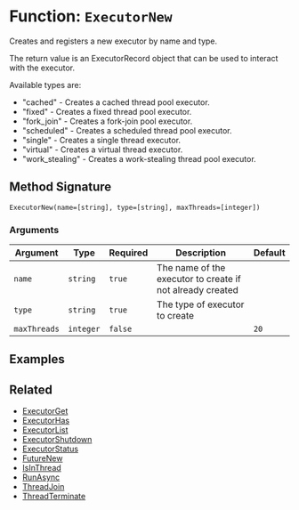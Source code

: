 [comment]: # (Note: This documentation is generated dynamically in the build process.  To modify the contents, change the javadoc on the _invoke method of the BIF class)

# Function: `ExecutorNew`

Creates and registers a new executor by name and type.

The return value is an ExecutorRecord object that can be used to interact with the executor.

 Available types are:
 - "cached" - Creates a cached thread pool executor.
 - "fixed" - Creates a fixed thread pool executor.
 - "fork_join" - Creates a fork-join pool executor.
 - "scheduled" - Creates a scheduled thread pool executor.
 - "single" - Creates a single thread executor.
 - "virtual" - Creates a virtual thread executor.
 - "work_stealing" - Creates a work-stealing thread pool executor.

## Method Signature

```
ExecutorNew(name=[string], type=[string], maxThreads=[integer])
```

### Arguments


| Argument | Type | Required | Description | Default |
|----------|------|----------|-------------|---------|
| `name` | `string` | `true` | The name of the executor to create if not already created |  |
| `type` | `string` | `true` | The type of executor to create |  |
| `maxThreads` | `integer` | `false` |  | `20` |

## Examples



## Related

  * [ExecutorGet](./ExecutorGet.md)
  * [ExecutorHas](./ExecutorHas.md)
  * [ExecutorList](./ExecutorList.md)
  * [ExecutorShutdown](./ExecutorShutdown.md)
  * [ExecutorStatus](./ExecutorStatus.md)
  * [FutureNew](./FutureNew.md)
  * [IsInThread](./IsInThread.md)
  * [RunAsync](./RunAsync.md)
  * [ThreadJoin](./ThreadJoin.md)
  * [ThreadTerminate](./ThreadTerminate.md)
